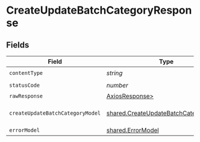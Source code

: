 # CreateUpdateBatchCategoryResponse


## Fields

| Field                                                                                          | Type                                                                                           | Required                                                                                       | Description                                                                                    |
| ---------------------------------------------------------------------------------------------- | ---------------------------------------------------------------------------------------------- | ---------------------------------------------------------------------------------------------- | ---------------------------------------------------------------------------------------------- |
| `contentType`                                                                                  | *string*                                                                                       | :heavy_check_mark:                                                                             | N/A                                                                                            |
| `statusCode`                                                                                   | *number*                                                                                       | :heavy_check_mark:                                                                             | N/A                                                                                            |
| `rawResponse`                                                                                  | [AxiosResponse>](https://axios-http.com/docs/res_schema)                                       | :heavy_minus_sign:                                                                             | N/A                                                                                            |
| `createUpdateBatchCategoryModel`                                                               | [shared.CreateUpdateBatchCategoryModel](../../models/shared/createupdatebatchcategorymodel.md) | :heavy_minus_sign:                                                                             | Category created and updated                                                                   |
| `errorModel`                                                                                   | [shared.ErrorModel](../../models/shared/errormodel.md)                                         | :heavy_minus_sign:                                                                             | bad request                                                                                    |